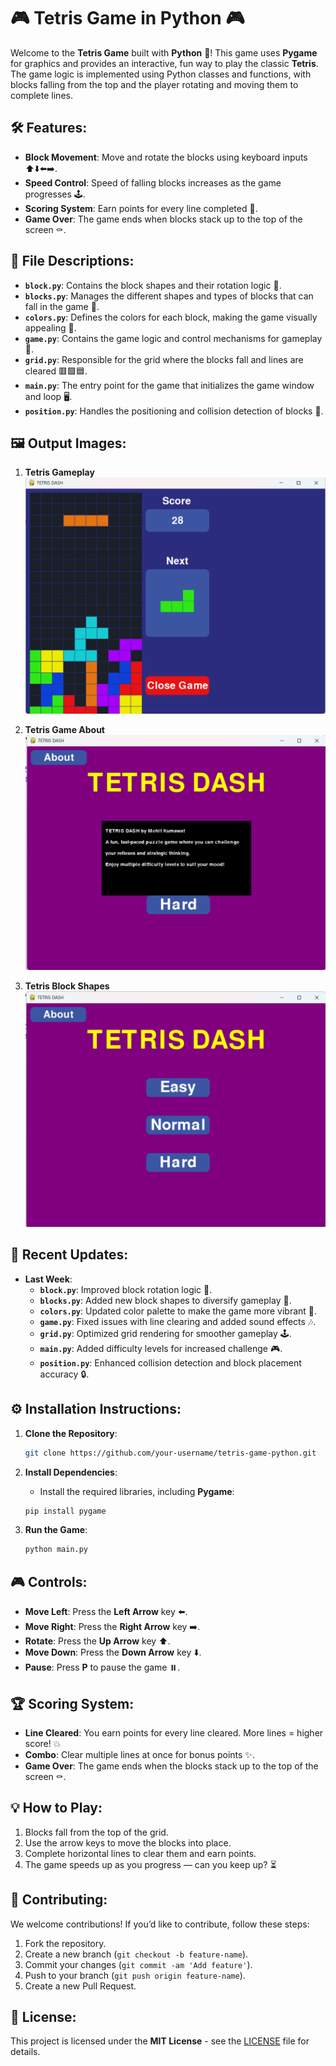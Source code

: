# 🎮 Tetris Game in Python 🎮

Welcome to the **Tetris Game** built with **Python** 🐍! This game uses **Pygame** for graphics and provides an interactive, fun way to play the classic **Tetris**. The game logic is implemented using Python classes and functions, with blocks falling from the top and the player rotating and moving them to complete lines.

## 🛠️ Features:
- **Block Movement**: Move and rotate the blocks using keyboard inputs ⬆️⬇️⬅️➡️.
- **Speed Control**: Speed of falling blocks increases as the game progresses 🕹️.
- **Scoring System**: Earn points for every line completed 💯.
- **Game Over**: The game ends when blocks stack up to the top of the screen ⚰️.
  
## 📂 File Descriptions:

- **`block.py`**: Contains the block shapes and their rotation logic 🧩.
- **`blocks.py`**: Manages the different shapes and types of blocks that can fall in the game 🔲.
- **`colors.py`**: Defines the colors for each block, making the game visually appealing 🌈.
- **`game.py`**: Contains the game logic and control mechanisms for gameplay 🏁.
- **`grid.py`**: Responsible for the grid where the blocks fall and lines are cleared 🟥🟩🟦.
- **`main.py`**: The entry point for the game that initializes the game window and loop 🖥️.
- **`position.py`**: Handles the positioning and collision detection of blocks 🧭.

## 🖼️ Output Images:

1. **Tetris Gameplay**  
   ![Gameplay](https://github.com/Mohit-Kumawat2004/Tetris-Game/blob/main/Output%20Images/In-Game%202.png)

2. **Tetris Game About**  
   ![About Game Over](https://github.com/Mohit-Kumawat2004/Tetris-Game/blob/main/Output%20Images/About.png)

3. **Tetris Block Shapes**  
   ![Block Shapes](https://github.com/Mohit-Kumawat2004/Tetris-Game/blob/main/Output%20Images/UI.png)

## 📅 Recent Updates:
- **Last Week**:
    - **`block.py`**: Improved block rotation logic 🔄.
    - **`blocks.py`**: Added new block shapes to diversify gameplay 🧩.
    - **`colors.py`**: Updated color palette to make the game more vibrant 🌈.
    - **`game.py`**: Fixed issues with line clearing and added sound effects 🎶.
    - **`grid.py`**: Optimized grid rendering for smoother gameplay 🕹️.
    - **`main.py`**: Added difficulty levels for increased challenge 🎮.
    - **`position.py`**: Enhanced collision detection and block placement accuracy 🔒.

## ⚙️ Installation Instructions:
1. **Clone the Repository**:
    ```bash
    git clone https://github.com/your-username/tetris-game-python.git
    ```

2. **Install Dependencies**:
    - Install the required libraries, including **Pygame**:
    ```bash
    pip install pygame
    ```

3. **Run the Game**:
    ```bash
    python main.py
    ```

## 🎮 Controls:
- **Move Left**: Press the **Left Arrow** key ⬅️.
- **Move Right**: Press the **Right Arrow** key ➡️.
- **Rotate**: Press the **Up Arrow** key ⬆️.
- **Move Down**: Press the **Down Arrow** key ⬇️.
- **Pause**: Press **P** to pause the game ⏸️.

## 🏆 Scoring System:
- **Line Cleared**: You earn points for every line cleared. More lines = higher score! 💥
- **Combo**: Clear multiple lines at once for bonus points ✨.
- **Game Over**: The game ends when the blocks stack up to the top of the screen ⚰️.

## 💡 How to Play:
1. Blocks fall from the top of the grid.
2. Use the arrow keys to move the blocks into place.
3. Complete horizontal lines to clear them and earn points.
4. The game speeds up as you progress — can you keep up? ⏳

## 📑 Contributing:
We welcome contributions! If you’d like to contribute, follow these steps:
1. Fork the repository.
2. Create a new branch (`git checkout -b feature-name`).
3. Commit your changes (`git commit -am 'Add feature'`).
4. Push to your branch (`git push origin feature-name`).
5. Create a new Pull Request.

## 📝 License:
This project is licensed under the **MIT License** - see the [LICENSE](LICENSE) file for details.
